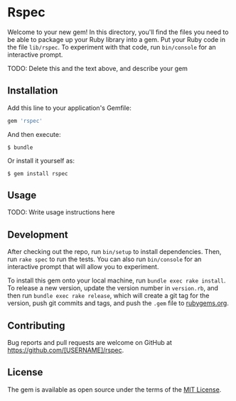 # Rspec

Welcome to your new gem! In this directory, you'll find the files you need to be able to package up your Ruby library into a gem. Put your Ruby code in the file `lib/rspec`. To experiment with that code, run `bin/console` for an interactive prompt.

TODO: Delete this and the text above, and describe your gem

## Installation

Add this line to your application's Gemfile:

```ruby
gem 'rspec'
```

And then execute:

    $ bundle

Or install it yourself as:

    $ gem install rspec

## Usage

TODO: Write usage instructions here

## Development

After checking out the repo, run `bin/setup` to install dependencies. Then, run `rake spec` to run the tests. You can also run `bin/console` for an interactive prompt that will allow you to experiment.

To install this gem onto your local machine, run `bundle exec rake install`. To release a new version, update the version number in `version.rb`, and then run `bundle exec rake release`, which will create a git tag for the version, push git commits and tags, and push the `.gem` file to [rubygems.org](https://rubygems.org).

## Contributing

Bug reports and pull requests are welcome on GitHub at https://github.com/[USERNAME]/rspec.

## License

The gem is available as open source under the terms of the [MIT License](https://opensource.org/licenses/MIT).
